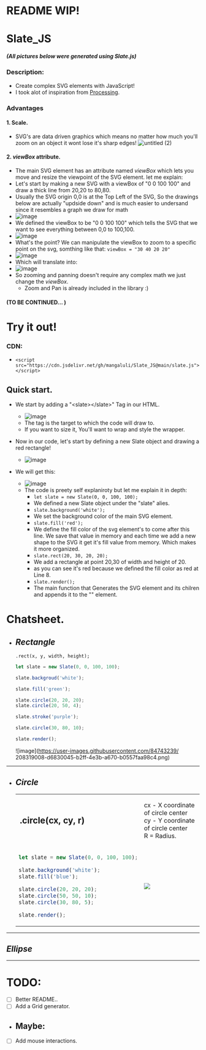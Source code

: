 # README WIP!

# Slate_JS
##### (All pictures below were generated using Slate.js)


### Description:
- Create complex SVG elements with JavaScript!
- I took alot of inspiration from [Processing](https://processing.org/).

### Advantages
#### 1. Scale.
  - SVG's are data driven graphics which means no matter how much you'll zoom on an object it wont lose it's sharp edges!
  ![untitled (2)](https://user-images.githubusercontent.com/84743239/208305657-6193148a-abba-48a8-bcfd-9a51f4cb36ee.jpg)

#### 2. *viewBox* attribute.
  -  The main SVG element has an attribute named *viewBox* which lets you move and resize the viewpoint of the SVG element. let me explain:
  - Let's start by making a new SVG with a viewBox of "0 0 100 100" and draw a thick line from 20,20 to 80,80.
  - Usually the SVG origin 0,0 is at the Top Left of the SVG, So the drawings below are actually "updside down" and is much easier to undersand since it resembles a graph we draw for math
  - ![image](https://user-images.githubusercontent.com/84743239/208307971-10a028f1-5d01-4a46-ada5-e8b2f69a0b5d.png)
  - We defined the viewBox to be "0 0 100 100" which tells the SVG that we want to see everything between 0,0 to 100,100.
  - ![image](https://user-images.githubusercontent.com/84743239/208307874-517cfa8c-a490-4f1a-bad4-d10d7e5fc81c.png)
  - What's the point?
    We can manipulate the viewBox to zoom to a specific point on the svg, somthing like that:
    `viewBox = "30 40 20 20"`
  - ![image](https://user-images.githubusercontent.com/84743239/208309322-987ce729-45d4-4e8b-8754-591d07e98451.png)
  - Which will translate into:
  - ![image](https://user-images.githubusercontent.com/84743239/208309435-9a1b0be6-d64e-424a-988a-201221a09f98.png)
  - So zooming and panning doesn't require any complex math we just change the *viewBox*.
    - Zoom and Pan is already included in the library :)
#### (TO BE CONTINUED... )

# Try it out!
### CDN:
- `<script src="https://cdn.jsdelivr.net/gh/mangaluli/Slate_JS@main/slate.js"></script>`

## Quick start.
- We start by adding a "\<slate>\</slate>" Tag in our HTML.
  - ![image](https://user-images.githubusercontent.com/84743239/208310770-81647031-7f1d-4c8c-ab36-951d2e49e20f.png)
  - The <slate> tag is the target to which the code will draw to.
  - If you want to size it, You'll want to wrap <slate> and style the wrapper.
  
- Now in our code, let's start by defining a new Slate object and drawing a red rectangle!
  - ![image](https://user-images.githubusercontent.com/84743239/208311100-451d176a-ad63-4622-9b1b-9590ea473f3d.png)
- We will get this:
  - ![image](https://user-images.githubusercontent.com/84743239/208311692-5b2bd030-2087-4ce2-bd21-ce6a51c478f2.png)
  - The code is preety self explaniroty but let me explain it in depth:
    - `let slate = new Slate(0, 0, 100, 100);`
    - We defined a new Slate object under the "slate" alies.
    - `slate.background('white');`
    - We set the background color of the main SVG element.
    - `slate.fill('red');`
    - We define the fill color of the svg element's to come after this line. We save that value in memory and each time we add a new shape to the SVG it get it's fill value from memory. Which makes it more organized.
    - `slate.rect(20, 30, 20, 20);`
    - We add a rectangle at point 20,30 of width and height of 20.
    - as you can see it's red because we defined the fill color as red at Line 8.
    - `slate.render();`
    - The main function that Generates the SVG element and its chilren and appends it to the "<slate>" element.
  
# Chatsheet.
- ## *Rectangle*
  `.rect(x, y, width, height);`
  ```javascript
  let slate = new Slate(0, 0, 100, 100);

  slate.backgroud('white');

  slate.fill('green');

  slate.circle(20, 20, 20);
  slate.circle(20, 50, 4);

  slate.stroke('purple');

  slate.circle(30, 80, 10);

  slate.render();
  ```
  ![image](https://user-images.githubusercontent.com/84743239/  208319008-d6830045-b2ff-4e3b-a670-b0557faa98c4.png)
---
- ## *Circle*
  <table>
    <tr>
      <td style="font-weight: bold; font-size:1.4rem;">
          .circle(cx, cy, r)
      </td>
      <td> 
        <p>
          cx - X coordinate of circle center <br> 
          cy - Y coordinate of circle center <br> 
          R = Radius.
        </p> 
      </td>
      </tr>
    <tr>
  <td>

    ```javascript
    let slate = new Slate(0, 0, 100, 100);
    
    slate.background('white');
    slate.fill('blue');
    
    slate.circle(20, 20, 20);
    slate.circle(50, 50, 10);
    slate.circle(30, 80, 5);
    
    slate.render();
    ```
  </td>
    <td>
      <img src="https://user-images.githubusercontent.com/84743239/208547915-bea159ff-9e2e-4e93-a6c8-f4e22e4a78e0.png">
    </td>
  </tr>
  </table>


---
## *Ellipse*
  
---
# TODO: 

- [ ]  Better README..
- [ ]  Add a Grid generator.

+ ## Maybe:
- [ ]  Add mouse interactions.
